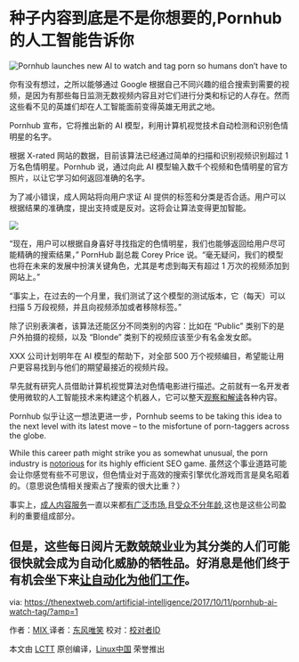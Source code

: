 种子内容到底是不是你想要的,Pornhub 的人工智能告诉你
============================================================

![Pornhub launches new AI to watch and tag porn so humans don’t have to](https://cdn0.tnwcdn.com/wp-content/blogs.dir/1/files/2017/10/pornhub-796x403.jpg)

你有没有想过，之所以能够通过 Google 根据自己不同兴趣的组合搜索到需要的视频，是因为有那些每日监测无数视频内容且对它们进行分类和标记的人存在。然而这些看不见的英雄们却在人工智能面前变得英雄无用武之地。

Pornhub 宣布，它将推出新的 AI 模型，利用计算机视觉技术自动检测和识别色情明星的名字。

根据  X-rated 网站的数据，目前该算法已经通过简单的扫描和识别视频识别超过 1 万名色情明星。Pornhub 说，通过向此 AI 模型输入数千个视频和色情明星的官方照片，以让它学习如何返回准确的名字。

为了减小错误，成人网站将向用户求证 AI 提供的标签和分类是否合适。用户可以根据结果的准确度，提出支持或是反对。这将会让算法变得更加智能。

![](https://cdn0.tnwcdn.com/wp-content/blogs.dir/1/files/2017/10/AI-2.jpg)

“现在，用户可以根据自身喜好寻找指定的色情明星，我们也能够返回给用户尽可能精确的搜索结果，” PornHub 副总裁  Corey Price 说。“毫无疑问，我们的模型也将在未来的发展中扮演关键角色，尤其是考虑到每天有超过 1 万次的视频添加到网站上。”

“事实上，在过去的一个月里，我们测试了这个模型的测试版本，它（每天）可以扫描 5 万段视频，并且向视频添加或者移除标签。”

除了识别表演者，该算法还能区分不同类别的内容：比如在 “Public” 类别下的是户外拍摄的视频，以及 “Blonde” 类别下的视频应该至少有名金发女郎。

XXX 公司计划明年在 AI 模型的帮助下，对全部 500 万个视频编目，希望能让用户更容易找到与他们的期望最接近的视频片段。

早先就有研究人员借助计算机视觉算法对色情电影进行描述。之前就有一名开发者使用微软的人工智能技术来构建这个机器人，它可以整天[观察和解读][2]各种内容。

Pornhub 似乎让这一想法更进一步，Pornhub seems to be taking this idea to the next level with its latest move – to the misfortune of porn-taggers across the globe.

While this career path might strike you as somewhat unusual, the porn industry is [notorious][3] for its highly efficient SEO game.
虽然这个事业道路可能会让你感觉有些不可思议，但色情业对于高效的搜索引擎优化游戏而言是臭名昭着的。（意思说色情相关搜索占了搜索的很大比重？）

事实上，[成人内容服务][4]一直以来都[有广泛市场][5],且[受众不分年龄][6],这也是这些公司盈利的重要组成部分。

但是，这些每日阅片无数兢兢业业为其分类的人们可能很快就会成为自动化威胁的牺牲品。好消息是他们终于有机会坐下来[让自动化为他们工作][7]。
--------------------------------------------------------------------------------

via: https://thenextweb.com/artificial-intelligence/2017/10/11/pornhub-ai-watch-tag/?amp=1

作者：[MIX  ][a]
译者：[东风唯笑](https://github.com/dongfengweixiao)
校对：[校对者ID](https://github.com/校对者ID)

本文由 [LCTT](https://github.com/LCTT/TranslateProject) 原创编译，[Linux中国](https://linux.cn/) 荣誉推出

[a]:https://thenextweb.com/author/dimitarmihov/
[1]:https://thenextweb.com/author/dimitarmihov/
[2]:https://thenextweb.com/shareables/2017/03/03/porn-bot-microsoft-ai-pornhub/?amp=1
[3]:https://moz.com/ugc/yes-dear-there-is-porn-seo-and-we-can-learn-a-lot-from-it
[4]:https://www.upwork.com/job/Native-English-Speaker-Required-For-Video-Titles-Descriptions_~0170f127db07b9232b/
[5]:https://www.quora.com/How-do-adult-sites-practice-SEO
[6]:https://www.blackhatworld.com/seo/adult-looking-for-content-writer-for-porn-site.502731/
[7]:https://thenextweb.com/gear/2017/07/07/fleshlight-launch-review-masturbation/?amp=1
